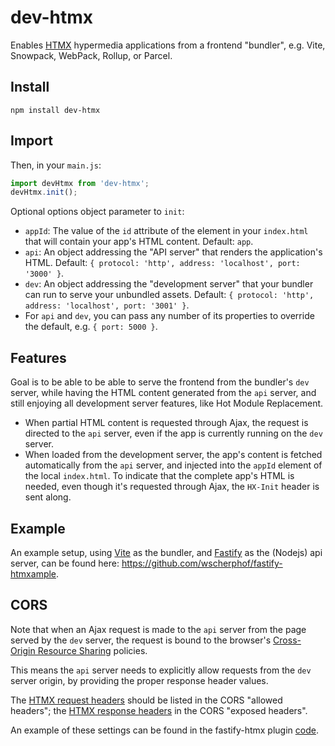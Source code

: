 # dev-htmx

Enables [HTMX](https://htmx.org) hypermedia applications from a frontend
"bundler", e.g. Vite, Snowpack, WebPack, Rollup, or Parcel.

## Install

```shell
npm install dev-htmx
```

## Import

Then, in your `main.js`:

```js
import devHtmx from 'dev-htmx';
devHtmx.init();
```

Optional options object parameter to `init`:

- `appId`: The value of the `id` attribute of the element in your `index.html`
  that will contain your app's HTML content. Default: `app`.
- `api`: An object addressing the "API server" that renders the application's
  HTML. Default: `{ protocol: 'http', address: 'localhost', port: '3000' }`.
- `dev`: An object addressing the "development server" that your bundler can run
  to serve your unbundled assets. Default: `{ protocol: 'http', address: 'localhost', port: '3001' }`.
- For `api` and `dev`, you can pass any number of its properties to override the
  default, e.g. `{ port: 5000 }`.

## Features

Goal is to be able to be able to serve the frontend from the bundler's `dev`
server, while having the HTML content generated from the `api` server, and still
enjoying all development server features, like Hot Module Replacement.

- When partial HTML content is requested through Ajax, the request is directed
  to the `api` server, even if the app is currently running on the `dev` server.
- When loaded from the development server, the app's content is fetched
  automatically from the `api` server, and injected into the `appId` element of
  the local `index.html`. To indicate that the complete app's HTML is needed,
  even though it's requested through Ajax, the `HX-Init` header is sent along.

## Example

An example setup, using [Vite](https://vitejs.dev/) as the bundler, and
[Fastify](https://www.fastify.io) as the (Nodejs) api server, can be found here:
https://github.com/wscherphof/fastify-htmxample.

## CORS

Note that when an Ajax request is made to the `api` server from the page served
by the `dev` server, the request is bound to the browser's [Cross-Origin
Resource Sharing](https://developer.mozilla.org/en-US/docs/Web/HTTP/CORS)
policies.

This means the `api` server needs to explicitly allow requests from the `dev`
server origin, by providing the proper response header values.

The [HTMX request headers](https://htmx.org/reference/#request_headers) should be listed in the CORS "allowed headers"; the [HTMX response headers](https://htmx.org/reference/#response_headers) in the CORS "exposed headers".

An example of these settings can be found in the fastify-htmx plugin
[code](https://github.com/wscherphof/fastify-htmx/blob/main/index.js).

